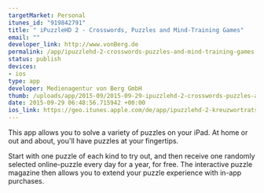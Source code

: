 ```yaml
--- 
targetMarket: Personal
itunes_id: "919842791"
title: " iPuzzleHD 2 - Crosswords, Puzzles and Mind-Training Games"
email: ""
developer_link: http://www.vonBerg.de
permalink: /app/ipuzzlehd-2-crosswords-puzzles-and-mind-training-games
status: publish
devices: 
- ios
type: app
developer: Medienagentur von Berg GmbH
thumb: /uploads/app/2015-09/2015-09-29-ipuzzlehd-2-crosswords-puzzles-and-mind-training-games.png
date: 2015-09-29 06:48:56.715942 +00:00
ios_link: https://geo.itunes.apple.com/de/app/ipuzzlehd-2-kreuzwortratsel/id919842791?mt=8
---
```


This app allows you to solve a variety of puzzles on your iPad. At home or out and about, you'll have puzzles at your fingertips.

Start with one puzzle of each kind to try out, and then receive one randomly selected online-puzzle every day for a year, for free. The interactive puzzle magazine then allows you to extend your puzzle experience with in-app purchases.
